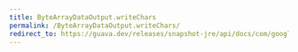 ```yaml
---
title: ByteArrayDataOutput.writeChars
permalink: /ByteArrayDataOutput.writeChars/
redirect_to: https://guava.dev/releases/snapshot-jre/api/docs/com/google/common/io/ByteArrayDataOutput.html#writeChars-java.lang.String-
---
```

